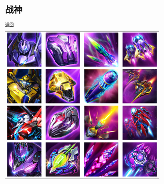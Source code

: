 # 战神

[返回](../)

|                       |                       |                       |                       |
| --------------------- | --------------------- | --------------------- | --------------------- |
| ![](./ares-1-1-4.jpg) | ![](./ares-1-2-4.jpg) | ![](./ares-1-3-4.jpg) | ![](./ares-1-4-4.jpg) |
| ![](./ares-2-1-4.jpg) | ![](./ares-2-2-4.jpg) | ![](./ares-2-3-4.jpg) | ![](./ares-2-4-4.jpg) |
| ![](./ares-3-1-4.jpg) | ![](./ares-3-2-4.jpg) | ![](./ares-3-3-4.jpg) | ![](./ares-3-4-4.jpg) |
| ![](./ares-4-1-4.jpg) | ![](./ares-4-2-4.jpg) | ![](./ares-4-3-4.jpg) | ![](./ares-4-4-4.jpg) |
